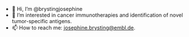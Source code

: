 - 👋 Hi, I’m @brystingjosephine
- 👀 I’m interested in cancer immunotherapies and identification of novel tumor-specific antigens.
- 📫 How to reach me: josephine.brysting@embl.de.

<!---
brystingjosephine/brystingjosephine is a ✨ special ✨ repository because its `README.md` (this file) appears on your GitHub profile.
You can click the Preview link to take a look at your changes.
--->
